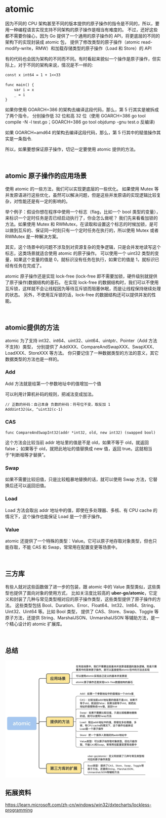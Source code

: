 # atomic
因为不同的 CPU 架构甚至不同的版本提供的原子操作的指令是不同的，所以，要用一种编程语言实现支持不同架构的原子操作是相当有难度的。
不过，还好这些都不需要你操心，因为 Go 提供了一个通用的原子操作的 API，将更底层的不同的架构下的实现封装成 atomic 包，
提供了修改类型的原子操作（atomic read-modify-write，RMW）和加载存储类型的原子操作（Load 和 Store）的 API

有的代码也会因为架构的不同而不同。有时看起来貌似一个操作是原子操作，但实际上，对于不同的架构来说，情况是不一样的:
```
const x int64 = 1 + 1<<33

func main() {
    var i = x
    _ = i
}
```
如果你使用 GOARCH=386 的架构去编译这段代码，那么，第 5 行其实是被拆成了两个指令，
分别操作低 32 位和高 32 位（使用 GOARCH=386 go tool compile -N -l test.go；GOARCH=386 go tool objdump -gnu test.o 反编译)

如果 GOARCH=amd64 的架构去编译这段代码，那么，第 5 行其中的赋值操作其实是一条指令.

所以，如果要想保证原子操作，切记一定要使用 atomic 提供的方法。

<br>

## atomic 原子操作的应用场景
使用 atomic 的一些方法，我们可以实现更底层的一些优化。
如果使用 Mutex 等并发原语进行这些优化，虽然可以解决问题，但是这些并发原语的实现逻辑比较复杂，对性能还是有一定的影响的。

举个例子：假设你想在程序中使用一个标志（flag，比如一个 bool 类型的变量），来标识一个定时任务是否已经启动执行了，你会怎么做呢？
我们先来看看加锁的方法。如果使用 Mutex 和 RWMutex，在读取和设置这个标志的时候加锁，是可以做到互斥的、保证同一时刻只有一个定时任务在执行的，所以使用 Mutex 或者 RWMutex 是一种解决方案。

其实，这个场景中的问题不涉及到对资源复杂的竞争逻辑，只是会并发地读写这个标志，这类场景就适合使用 atomic 的原子操作。
可以使用一个 uint32 类型的变量，如果这个变量的值是 0，就标识没有任务在执行，如果它的值是 1，就标识已经有任务在完成了。

atomic 原子操作还是实现 lock-free (lock-free 即不需要加锁，硬件级别就提供了原子操作)数据结构的基石。
在实现 lock-free 的数据结构时，我们可以不使用互斥锁，这样就不会让线程因为等待互斥锁而阻塞休眠，而是让线程保持继续处理的状态。
另外，不使用互斥锁的话，lock-free 的数据结构还可以提供并发的性能。

<br>

## atomic提供的方法
atomic 为了支持 int32、int64、uint32、uint64、uintptr、Pointer（Add 方法不支持）类型，
分别提供了 AddXXX、CompareAndSwapXXX、SwapXXX、LoadXXX、StoreXXX 等方法。
你只要记住了一种数据类型的方法的意义，其它数据类型的方法也是一样的。

### Add
Add 方法就是给第一个参数地址中的值增加一个值

可以利用计算机补码的规则，把减法变成加法。
```
// 正数的补码：自己本身 负数的补码：符号位不变，取反加 1
AddUint32(&x, ^uint32(c-1)
```

### CAS
```
func CompareAndSwapInt32(addr *int32, old, new int32) (swapped bool)
```
这个方法会比较当前 addr 地址里的值是不是 old，如果不等于 old，就返回 false；
如果等于 old，就把此地址的值替换成 new 值，返回 true。这就相当于“判断相等才替换”。

### Swap
如果不需要比较旧值，只是比较粗暴地替换的话，就可以使用 Swap 方法，它替换后还可以返回旧值。

### Load
Load 方法会取出 addr 地址中的值，即使在多处理器、多核、有 CPU cache 的情况下，这个操作也能保证 Load 是一个原子操作。

### Value
atomic 还提供了一个特殊的类型：Value。它可以原子地存取对象类型，但也只能存取，不能 CAS 和 Swap，常常用在配置变更等场景中。

<br>


## 三方库
有些人就对这些函数做了进一步的包装，跟 atomic 中的 Value 类型类似，这些类型也提供了面向对象的使用方式，
比如关注度比较高的 <strong>uber-go/atomic</strong>，它定义和封装了几种与常见类型相对应的原子操作类型，这些类型提供了原子操作的方法。
这些类型包括 Bool、Duration、Error、Float64、Int32、Int64、String、Uint32、Uint64 等。比如 Bool 类型，
提供了 CAS、Store、Swap、Toggle 等原子方法，还提供 String、MarshalJSON、UnmarshalJSON 等辅助方法，是一个精心设计的 atomic 扩展库。

<br>

## 总结
<img src="pics/atomic.webp" />

<br>

## 拓展资料
https://learn.microsoft.com/zh-cn/windows/win32/dxtecharts/lockless-programming